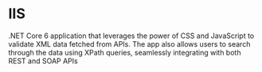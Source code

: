 # IIS
 .NET Core 6 application that leverages the power of CSS and JavaScript to validate XML data fetched from APIs. The app also allows users to search through the data using XPath queries, seamlessly integrating with both REST and SOAP APIs
